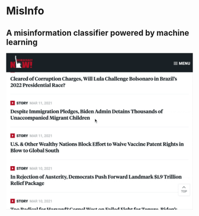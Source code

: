 # MisInfo
## A misinformation classifier powered by machine learning

![demo](looping_recording.gif)

